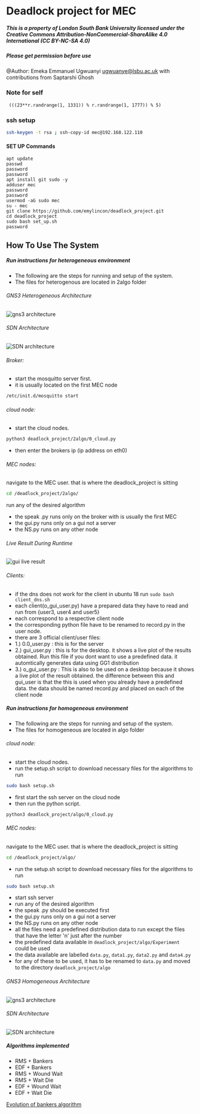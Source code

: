 # Deadlock project for MEC

##### This is a property of London South Bank University licensed under the Creative Commons Attribution-NonCommercial-ShareAlike 4.0 International (CC BY-NC-SA 4.0)
##### Please get permission before use
@Author: Emeka Emmanuel Ugwuanyi ugwuanye@lsbu.ac.uk with contributions from Saptarshi Ghosh

### Note for self
` (((23**r.randrange(1, 1331)) % r.randrange(1, 1777)) % 5)`

### ssh setup
```bash
ssh-keygen -t rsa ; ssh-copy-id mec@192.168.122.110

```

#### SET UP Commands
```
apt update  
passwd   
password   
password   
apt install git sudo -y  
adduser mec  
password  
password  
usermod -aG sudo mec  
su - mec  
git clone https://github.com/emylincon/deadlock_project.git  
cd deadlock_project  
sudo bash set_up.sh  
password
```

## How To Use The System
##### Run instructions for heterogeneous environment
* The following are the steps for running and setup of the system. 
* The files for heterogenous are located in 2algo folder

###### GNS3 Heterogeneous Architecture 
![gns3 architecture](img/gns3_architecture_heterogeneous.jpeg)

###### SDN Architecture
![SDN architecture](img/sdn_arch_heterogeneous.jpeg)

###### Broker:
* start the mosquitto server first. 
* it is usually located on the first MEC node 
```bash
/etc/init.d/mosquitto start
```

###### cloud node:
* start the cloud nodes.
```bash
python3 deadlock_project/2algo/0_cloud.py
```
* then enter the brokers ip (ip address on eth0)


###### MEC nodes:
navigate to the MEC user. that is where the deadlock_project is sitting
```bash
cd /deadlock_project/2algo/
```
run any of the desired algorithm
* the speak .py runs only on the broker with is usually the first MEC
* the gui.py runs only on a gui not a server
* the NS.py runs on any other node

###### Live Result During Runtime
![gui live result](img/runtime_display.png)


###### Clients:
* if the dns does not work for the client in ubuntu 18 run `sudo bash client_dns.sh`
* each client(o_gui_user.py) have a prepared data they have to read and run from {user3, user4 and user5}
* each correspond to a respective client node
* the corresponding python file have to be renamed to record.py in the user node.
* there are 3 official client/user files:
* 1.) 0.0_user.py : this is for the server 
* 2.) gui_user.py : this is for the desktop. it shows a live plot of the results obtained. Run this file if you dont want to use a predefined data. it automtically generates data using GG1 distribution
* 3.) o_gui_user.py : This is also to be used on a desktop because it shows a live plot of the result obtained. the difference between this and gui_user is that the this is used when you already have a predefined data. the data should be named record.py and placed on each of the client node


##### Run instructions for homogeneous environment
* The following are the steps for running and setup of the system. 
* The files for homogeneous are located in algo folder

###### cloud node:
* start the cloud nodes.
* run the setup.sh script to download necessary files for the algorithms to run
```bash
sudo bash setup.sh 
```
* first start the ssh server on the cloud node
* then run the python script.
```bash
python3 deadlock_project/algo/0_cloud.py
```


###### MEC nodes:
navigate to the MEC user. that is where the deadlock_project is sitting
```bash
cd /deadlock_project/algo/
```
* run the setup.sh script to download necessary files for the algorithms to run
```bash
sudo bash setup.sh 
```
* start ssh server
* run any of the desired algorithm
* the speak .py should be executed first
* the gui.py runs only on a gui not a server
* the NS.py runs on any other node
* all the files need a predefined distribution data to run except the files that have the letter 'n' just after the number
* the predefined data available in `deadlock_project/algo/Experiment` could be used
* the data available are labelled `data.py`, `data1.py`, `data2.py` and `data4.py`
* for any of these to be used, it has to be renamed to `data.py` and moved to the directory `deadlock_project/algo`

###### GNS3 Homogeneous Architecture 
![gns3 architecture](img/arch_homo.png)

###### SDN Architecture
![SDN architecture](img/homo_sdn.PNG)

##### Algorithms implemented
* RMS + Bankers
* EDF + Bankers
* RMS + Wound Wait
* RMS + Wait Die
* EDF + Wound Wait
* EDF + Wait Die


[Evolution of bankers algorithm](http://algorithm-wiki.org/wiki2/index.php?title=Banker%27s_algorithm)
